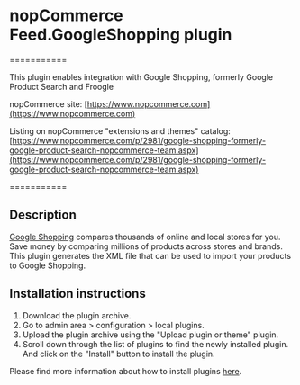 ﻿# nopCommerce Feed.GoogleShopping plugin

===========

This plugin enables integration with Google Shopping, formerly Google Product Search and Froogle

nopCommerce site: [https://www.nopcommerce.com](https://www.nopcommerce.com)

Listing on nopCommerce "extensions and themes" catalog: [https://www.nopcommerce.com/p/2981/google-shopping-formerly-google-product-search-nopcommerce-team.aspx](https://www.nopcommerce.com/p/2981/google-shopping-formerly-google-product-search-nopcommerce-team.aspx)

===========

## Description

[Google Shopping](https://shopping.google.com/) compares thousands of online and local stores for you. Save money by comparing millions of products across stores and brands. This plugin generates the XML file that can be used to import your products to Google Shopping.

## Installation instructions

1. Download the plugin archive.
1. Go to admin area > configuration > local plugins.
1. Upload the plugin archive using the "Upload plugin or theme" plugin.
1. Scroll down through the list of plugins to find the newly installed plugin. And click on the "Install" button to install the plugin.

Please find more information about how to install plugins [here](https://docs.nopcommerce.com/en/getting-started/advanced-configuration/plugins-in-nopcommerce.html).
